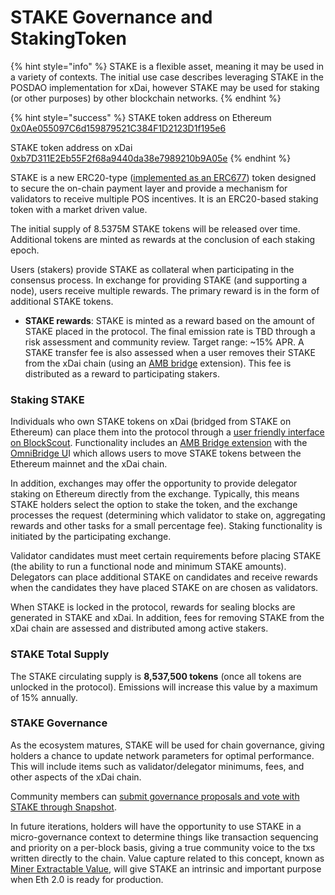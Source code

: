# STAKE Governance and StakingToken

{% hint style="info" %}
STAKE is a flexible asset, meaning it may be used in a variety of contexts. The initial use case describes leveraging STAKE in the POSDAO implementation for xDai, however STAKE may be used for staking \(or other purposes\) by other blockchain networks. 
{% endhint %}

{% hint style="success" %}
STAKE token address on Ethereum [0x0Ae055097C6d159879521C384F1D2123D1f195e6](https://etherscan.io/token/0x0Ae055097C6d159879521C384F1D2123D1f195e6)

STAKE token address on xDai  
[0xb7D311E2Eb55F2f68a9440da38e7989210b9A05e](https://blockscout.com/poa/xdai/tokens/0xb7D311E2Eb55F2f68a9440da38e7989210b9A05e/token-transfers)
{% endhint %}

STAKE is a new ERC20-type \([implemented as an ERC677](https://github.com/ethereum/EIPs/issues/677)\) token designed to secure the on-chain payment layer and provide a mechanism for validators to receive multiple POS incentives. It is an ERC20-based staking token with a market driven value. 

The initial supply of 8.5375M STAKE tokens will be released over time. Additional tokens are minted as rewards at the conclusion of each staking epoch. 

Users \(stakers\) provide STAKE as collateral when participating in the consensus process. In exchange for providing STAKE \(and supporting a node\), users receive multiple rewards. The primary reward is in the form of additional STAKE tokens.

* **STAKE rewards**: STAKE is minted as a reward based on the amount of STAKE placed in the protocol. The final emission rate is TBD through a risk assessment and community review. Target range: ~15% APR.   A STAKE transfer fee is also assessed when a user removes their STAKE from the xDai chain \(using an [AMB bridge](https://docs.tokenbridge.net/amb-bridge/about-amb-bridge) extension\). This fee is distributed as a reward to participating stakers. 

### Staking STAKE

Individuals who own STAKE tokens on xDai \(bridged from STAKE on Ethereum\) can place them into the protocol through a [user friendly interface on BlockScout](https://blockscout.com/poa/xdai/validators). Functionality includes an [AMB Bridge extension](https://docs.tokenbridge.net/amb-bridge/about-amb-bridge) with the [OmniBridge U](../../for-users/omnibridge.md)I which allows users to move STAKE tokens between the Ethereum mainnet and the xDai chain.

In addition, exchanges may offer the opportunity to provide delegator staking on Ethereum directly from the exchange. Typically, this means STAKE holders select the option to stake the token, and the exchange processes the request \(determining which validator to stake on, aggregating rewards and other tasks for a small percentage fee\). Staking functionality is initiated by the participating exchange. 

Validator candidates must meet certain requirements before placing STAKE \(the ability to run a functional node and minimum STAKE amounts\).  Delegators can place additional STAKE on candidates and receive rewards when the candidates they have placed STAKE on are chosen as validators.

When STAKE is locked in the protocol, rewards for sealing blocks are generated in STAKE and xDai. In addition, fees for removing STAKE from the xDai chain are assessed and distributed among active stakers.

### STAKE Total Supply 

The STAKE circulating supply is **8,537,500 tokens** \(once all tokens are unlocked in the protocol\). Emissions will increase this value by a maximum of 15% annually.

###  STAKE Governance

As the ecosystem matures, STAKE will be used for chain governance, giving holders a chance to update network parameters for optimal performance. This will include items such as validator/delegator minimums, fees, and other aspects of the xDai chain. 

Community members can [submit governance proposals and vote with STAKE through Snapshot](stake-weighted-voting.md).

In future iterations, holders will have the opportunity to use STAKE in a micro-governance context to determine things like transaction sequencing and priority on a per-block basis, giving a true community voice to the txs written directly to the chain.  Value capture related to this concept, known as [Miner Extractable Value](https://ethresear.ch/t/mev-auction-auctioning-transaction-ordering-rights-as-a-solution-to-miner-extractable-value/6788), will give STAKE an intrinsic and important purpose when Eth 2.0 is ready for production.

